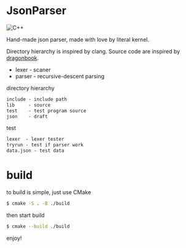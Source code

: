 # JsonParser

![C++](https://img.shields.io/badge/language-C%2B%2B-blue.svg)

Hand-made json parser, made with love by literal kernel.

Directory hierarchy is inspired by clang.
Source code are inspired by [dragonbook](https://suif.stanford.edu/dragonbook/).

* lexer  - scaner
* parser - recursive-descent parsing

directory hierarchy

```txt
include - include path
lib     - source
test    - test program source
json    - draft
```

test

```txt
lexer  - lexer tester
tryrun - test if parser work
data.json - test data
```

# build

to build is simple, just use CMake

```sh
$ cmake -S . -B ./build
```

then start build

```sh
$ cmake --build ./build
```

enjoy!
